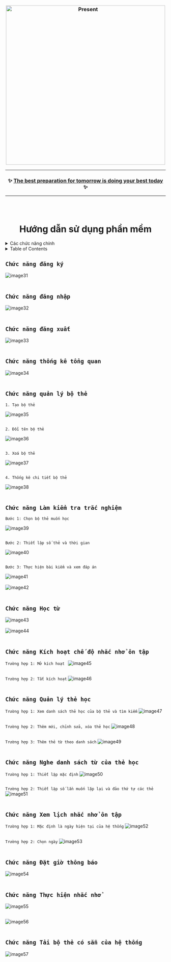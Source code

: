 <h3 align="center">
  <img src="https://user-images.githubusercontent.com/22954435/191142225-bac75599-3dd5-4a32-8ca8-3e802417452e.png" alt="Present" width=500 />
</h3>
<hr />
<h3 align="center">
  ✨ <a href="/">The best preparation for tomorrow is doing your best today</a> ✨
</h3>
<hr />

<br></br>
<h1 align="center">Hướng dẫn sử dụng phần mềm</h1>

<!-- TABLE OF CONTENTS -->
<details>
  <summary>Các chức năng chính</summary>
  <ul>
    <li><a href="#chức-năng-đăng-ký">Chức năng đăng ký</a></li>
    <li><a href="#chức-năng-đăng-nhập">Chức năng đăng nhập</a></li>
    <li><a href="#chức-năng-đăng-xuất">Chức năng đăng xuất</a></li>
    <li><a href="#chức-năng-thống-kê-tổng-quan">Chức năng thống kê tổng quan</a></li>
    <li>
      <a href="#chức-năng-quản-lý-bộ-thẻ">Chức năng quản lý bộ thẻ</a>
      <ul>
        <li>1. Tạo bộ thẻ</a></li>
        <li>2. Đổi tên bộ thẻ</a></li>
        <li>3. Xoá bộ thẻ</a></li>
        <li>4. Thống kê chi tiết bộ thẻ</a></li>
      </ul>
    </li>
    <li>
      <a href="#chức-năng-làm-kiểm-tra-trắc-nghiệm">Chức năng Làm kiểm tra trắc nghiệm</a>
      <ul>
        <li><a href="#">Bước 1: Chọn bộ thẻ muốn học</a></li>
        <li><a href="#">Bước 2: Thiết lập số thẻ và thời gian</a></li>
        <li><a href="#">Bước 3: Thực hiện bài kiểm và xem đáp án</a></li>
      </ul>
    </li>
    <li><a href="#chức-năng-học-từ">Chức năng Học từ</a></li>
    <li>
      <a href="#chức-năng-kích-hoạt-chế-độ-nhắc-nhở-ôn-tập">Chức năng Kích hoạt chế độ nhắc nhở ôn tập</a>
      <ul>
        <li>Trường hợp 1: Mở kích hoạt</a></li>
        <li>Trường hợp 2: Tắt kích hoạt</a></li>
      </ul>
    </li>
    <li>
      <a href="#chức-năng-quảnlý-thẻ-học">Chức năng Quản lý thẻ học</a>
      <ul>
        <li>Trường hợp 1: Xem danh sách thẻ học của bộ thẻ và tìm kiếm</a></li>
        <li>Trường hợp 2: Thêm mới, chỉnh sửa, xóa thẻ học</a></li>
        <li>Trường hợp 3: Thêm thẻ từ theo danh sách</a></li>
      </ul>
    </li>
    <li>
      <a href="#">Chức năng Nghe danh sách từ của thẻ học</a>
      <ul>
        <li><a href="#">Trường hợp 1: Thiết lập mặc định</a></li>
        <li><a href="#">Trường hợp 2: Thiết lập số lần muốn lặp lại và đảo thứ tự các thẻ</a></li>
      </ul>
    </li>
    <li>
      <a href="#">Chức năng Xem lịch nhắc nhở ôn tập</a>
      <ul>
        <li><a href="#">Trường hợp 1: Mặc định là ngày hiện tại của hệ thống</a></li>
        <li><a href="#">Trường hợp 2: Chọn ngày</a></li>
      </ul>
    </li>
    <li><a href="#">Chức năng Đặt giờ thông báo</a></li>
    <li><a href="#">Chức năng Thực hiện nhắc nhở</a></li>
    <li><a href="#">Chức năng Tải bộ thẻ có sẵn của hệ thống</a></li>
    <li><a href="#contact">Contact</a></li>
    <li><a href="#acknowledgments">Acknowledgments</a></li>
  </ul>
</details>
<!-- https://github.com/othneildrew/Best-README-Template#built-with -->

<details>
  <summary>Table of Contents</summary>
  <ol>
    <li>
      <a href="#about-the-project">About The Project</a>
      <ul>
        <li><a href="#built-with">Built With</a></li>
      </ul>
    </li>
    <li>
      <a href="#getting-started">Getting Started</a>
      <ul>
        <li><a href="#prerequisites">Prerequisites</a></li>
        <li><a href="#installation">Installation</a></li>
      </ul>
    </li>
    <li><a href="#usage">Usage</a></li>
    <li><a href="#roadmap">Roadmap</a></li>
    <li><a href="#contributing">Contributing</a></li>
    <li><a href="#license">License</a></li>
    <li><a href="#contact">Contact</a></li>
    <li><a href="#acknowledgments">Acknowledgments</a></li>
  </ol>
</details>


## `Chức năng đăng ký`

![image31](https://user-images.githubusercontent.com/22954435/191136542-a03ae500-856e-490d-a4c4-954c325bda40.png)
<br></br>

## `Chức năng đăng nhập`

![image32](https://user-images.githubusercontent.com/22954435/191137449-c4d22105-7178-43f9-8e10-07eee5800f2a.png)
<br></br>

## `Chức năng đăng xuất`

![image33](https://user-images.githubusercontent.com/22954435/191138004-dbb6dd3b-8e59-4ce3-90ea-c4d4c1844066.png)
<br></br>

## `Chức năng thống kê tổng quan`

![image34](https://user-images.githubusercontent.com/22954435/191138140-e2fb4743-323e-4e09-92a5-045959e8fcac.png)
<br></br>

## `Chức năng quản lý bộ thẻ`

`1. Tạo bộ thẻ  `

![image35](https://user-images.githubusercontent.com/22954435/191138512-a485ac8e-eb97-4e34-85c9-fe1783c29b1e.png)
<br></br>

`2. Đổi tên bộ thẻ  `

![image36](https://user-images.githubusercontent.com/22954435/191138919-a6e1d752-f1fc-4eb6-a417-afec9e3c87c3.png)
<br></br>

`3. Xoá bộ thẻ  `

![image37](https://user-images.githubusercontent.com/22954435/191142900-d59d7f47-c55c-4783-b4ec-9f536c0d79cf.png)
<br></br>

`4. Thống kê chi tiết bộ thẻ  `

![image38](https://user-images.githubusercontent.com/22954435/191145375-b4e353de-00cf-44d7-b9e9-33ce00aaf12f.png)
<br></br>

## `Chức năng Làm kiểm tra trắc nghiệm`

`Bước 1: Chọn bộ thẻ muốn học`

![image39](https://user-images.githubusercontent.com/22954435/191147034-cf7a62bc-3852-472f-81bb-5f704ffb3bc1.png)
<br></br>

`Bước 2: Thiết lập số thẻ và thời gian`

![image40](https://user-images.githubusercontent.com/22954435/191147271-d56d1036-e34a-4c47-a9d7-349a604dbe78.png)
<br></br>

`Bước 3: Thực hiện bài kiểm và xem đáp án`

![image41](https://user-images.githubusercontent.com/22954435/191150848-34f7d332-7f41-42e3-8265-3c3ced057ec6.png)
<br></br>
![image42](https://user-images.githubusercontent.com/22954435/191150923-7d934215-14bc-4d56-8c6f-5b761b0ea1a1.png)
<br></br>


## `Chức năng Học từ`

![image43](https://user-images.githubusercontent.com/22954435/191151016-ff4262fc-13c7-4f89-9027-db1d127f0316.png)
<br></br>
![image44](https://user-images.githubusercontent.com/22954435/191151113-3b5ff6c6-2aca-4889-8983-aa6146dc6ed9.png)
<br></br>

## `Chức năng Kích hoạt chế độ nhắc nhở ôn tập`

`Trường hợp 1: Mở kích hoạt `
![image45](https://user-images.githubusercontent.com/22954435/191151555-cfaf965a-c102-4b66-8852-97e7c85c63de.png)
<br></br>

`Trường hợp 2: Tắt kích hoạt`
![image46](https://user-images.githubusercontent.com/22954435/191151608-f4954218-7b41-4b66-aae5-4b36f4b6b241.png)
<br></br>

## `Chức năng Quản lý thẻ học`

`Trường hợp 1: Xem danh sách thẻ học của bộ thẻ và tìm kiếm`
![image47](https://user-images.githubusercontent.com/22954435/191154889-e0978b9e-3ca9-4e7b-80a2-bf4c381a369f.png)
<br></br>

`Trường hợp 2: Thêm mới, chỉnh sửa, xóa thẻ học`
![image48](https://user-images.githubusercontent.com/22954435/191155024-2d3528c7-2108-47c9-9f1b-77e31e9f2604.png)
<br></br>

`Trường hợp 3: Thêm thẻ từ theo danh sách`
![image49](https://user-images.githubusercontent.com/22954435/191155332-e3dee47c-5dd8-4d31-a99c-e2331d43c527.png)
<br></br>

## `Chức năng Nghe danh sách từ của thẻ học`

`Trường hợp 1: Thiết lập mặc định`
![image50](https://user-images.githubusercontent.com/22954435/191155631-cc0a419e-8a4d-4dae-8c73-e18162771786.png)
<br></br>

`Trường hợp 2: Thiết lập số lần muốn lặp lại và đảo thứ tự các thẻ`
![image51](https://user-images.githubusercontent.com/22954435/191155701-ccfc92cb-fcb8-44af-a985-2af61bc35af1.png)
<br></br>

## `Chức năng Xem lịch nhắc nhở ôn tập`

`Trường hợp 1: Mặc định là ngày hiện tại của hệ thống`
![image52](https://user-images.githubusercontent.com/22954435/191156079-d9dab3e4-a28b-4ba0-935e-796be2971087.png)
<br></br>

`Trường hợp 2: Chọn ngày`
![image53](https://user-images.githubusercontent.com/22954435/191156201-5d0ecc55-096a-425f-b749-e57d95d94558.png)
<br></br>

## `Chức năng Đặt giờ thông báo`

![image54](https://user-images.githubusercontent.com/22954435/191156336-e2ba016b-18b0-402e-ab50-9672b9df11c2.png)
<br></br>

## `Chức năng Thực hiện nhắc nhở`

![image55](https://user-images.githubusercontent.com/22954435/191156505-dc635f6a-af23-4dcc-88e0-1d0ef6bb9533.png)
<br></br>

![image56](https://user-images.githubusercontent.com/22954435/191156760-a7eb5359-fc7e-4665-9c62-0d4e76b823d2.png)
<br></br>

## `Chức năng Tải bộ thẻ có sẵn của hệ thống`

![image57](https://user-images.githubusercontent.com/22954435/191156869-7bc8e685-c3cd-44a3-a77e-d400b6bd55e0.png)
<br></br>
